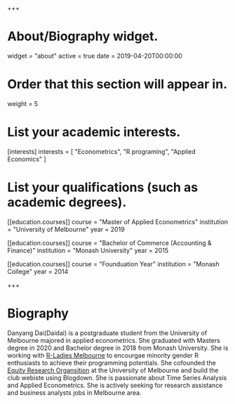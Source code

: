 +++
# About/Biography widget.
widget = "about"
active = true
date = 2019-04-20T00:00:00

# Order that this section will appear in.
weight = 5

# List your academic interests.
[interests]
  interests = [
    "Econometrics",
    "R programing",
    "Applied Economics"
  ]

# List your qualifications (such as academic degrees).

[[education.courses]]
  course = "Master of Applied Econometrics"
  institution = "University of Melbourne"
  year = 2019
  
[[education.courses]]
  course = "Bachelor of Commerce (Accounting & Finance)"
  institution = "Monash University"
  year = 2015

[[education.courses]]
  course = "Founduation Year"
  institution = "Monash College"
  year = 2014
 
+++

# Biography

Danyang Dai(Daidai) is a postgraduate student from the University of Melbourne majored in applied econometrics. She graduated with Masters degree in 2020 and Bachelor degree in 2018 from Monash University. She is working with [R-Ladies Melbourne](https://rladies.org/ladies-complete-list/locality/Melbourne/) to encourgae minority gender R enthusiasts to achieve their programming potentials. She cofounded the [Equity Research Organsition](https://equityresearch.netlify.app/) at the University of Melbourne and build the club webiste using Blogdown. She is passionate about Time Series Analysis and Applied Econometrics. She is actively seeking for research assistance and business analysts jobs in Melbourne area. 

